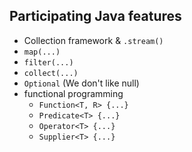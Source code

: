 ## Participating Java features

- Collection framework & `.stream()`
- `map(...)`
- `filter(...)`
- `collect(...)`
- `Optional` (We don't like null)
- functional programming
  - `Function<T, R> {...}`
  - `Predicate<T> {...}`
  - `Operator<T> {...}`
  - `Supplier<T> {...}`
